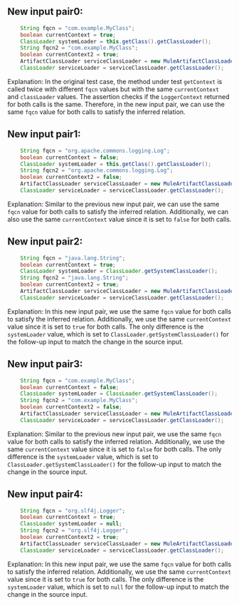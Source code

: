 ## New input pair0:
```java
    String fqcn = "com.example.MyClass";
    boolean currentContext = true;
    ClassLoader systemLoader = this.getClass().getClassLoader();
    String fqcn2 = "com.example.MyClass";
    boolean currentContext2 = true;
    ArtifactClassLoader serviceClassLoader = new MuleArtifactClassLoader("test", new ApplicationDescriptor("test"), new URL[0], this.getClass().getClassLoader(), mock(ClassLoaderLookupPolicy.class));
    ClassLoader serviceLoader = serviceClassLoader.getClassLoader();
```

Explanation: In the original test case, the method under test `getContext` is called twice with different `fqcn` values but with the same `currentContext` and `classLoader` values. The assertion checks if the `LoggerContext` returned for both calls is the same. Therefore, in the new input pair, we can use the same `fqcn` value for both calls to satisfy the inferred relation.

## New input pair1:
```java
    String fqcn = "org.apache.commons.logging.Log";
    boolean currentContext = false;
    ClassLoader systemLoader = this.getClass().getClassLoader();
    String fqcn2 = "org.apache.commons.logging.Log";
    boolean currentContext2 = false;
    ArtifactClassLoader serviceClassLoader = new MuleArtifactClassLoader("test", new ApplicationDescriptor("test"), new URL[0], this.getClass().getClassLoader(), mock(ClassLoaderLookupPolicy.class));
    ClassLoader serviceLoader = serviceClassLoader.getClassLoader();
```

Explanation: Similar to the previous new input pair, we can use the same `fqcn` value for both calls to satisfy the inferred relation. Additionally, we can also use the same `currentContext` value since it is set to `false` for both calls.

## New input pair2:
```java
    String fqcn = "java.lang.String";
    boolean currentContext = true;
    ClassLoader systemLoader = ClassLoader.getSystemClassLoader();
    String fqcn2 = "java.lang.String";
    boolean currentContext2 = true;
    ArtifactClassLoader serviceClassLoader = new MuleArtifactClassLoader("test", new ApplicationDescriptor("test"), new URL[0], ClassLoader.getSystemClassLoader(), mock(ClassLoaderLookupPolicy.class));
    ClassLoader serviceLoader = serviceClassLoader.getClassLoader();
```

Explanation: In this new input pair, we use the same `fqcn` value for both calls to satisfy the inferred relation. Additionally, we use the same `currentContext` value since it is set to `true` for both calls. The only difference is the `systemLoader` value, which is set to `ClassLoader.getSystemClassLoader()` for the follow-up input to match the change in the source input.

## New input pair3:
```java
    String fqcn = "com.example.MyClass";
    boolean currentContext = false;
    ClassLoader systemLoader = ClassLoader.getSystemClassLoader();
    String fqcn2 = "com.example.MyClass";
    boolean currentContext2 = false;
    ArtifactClassLoader serviceClassLoader = new MuleArtifactClassLoader("test", new ApplicationDescriptor("test"), new URL[0], ClassLoader.getSystemClassLoader(), mock(ClassLoaderLookupPolicy.class));
    ClassLoader serviceLoader = serviceClassLoader.getClassLoader();
```

Explanation: Similar to the previous new input pair, we use the same `fqcn` value for both calls to satisfy the inferred relation. Additionally, we use the same `currentContext` value since it is set to `false` for both calls. The only difference is the `systemLoader` value, which is set to `ClassLoader.getSystemClassLoader()` for the follow-up input to match the change in the source input.

## New input pair4:
```java
    String fqcn = "org.slf4j.Logger";
    boolean currentContext = true;
    ClassLoader systemLoader = null;
    String fqcn2 = "org.slf4j.Logger";
    boolean currentContext2 = true;
    ArtifactClassLoader serviceClassLoader = new MuleArtifactClassLoader("test", new ApplicationDescriptor("test"), new URL[0], null, mock(ClassLoaderLookupPolicy.class));
    ClassLoader serviceLoader = serviceClassLoader.getClassLoader();
```

Explanation: In this new input pair, we use the same `fqcn` value for both calls to satisfy the inferred relation. Additionally, we use the same `currentContext` value since it is set to `true` for both calls. The only difference is the `systemLoader` value, which is set to `null` for the follow-up input to match the change in the source input.